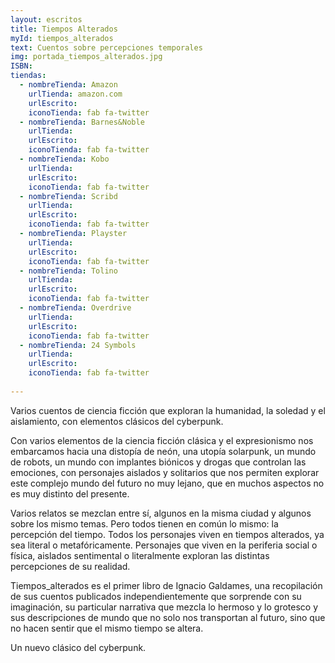 ```yaml
---
layout: escritos
title: Tiempos Alterados
myId: tiempos_alterados
text: Cuentos sobre percepciones temporales
img: portada_tiempos_alterados.jpg
ISBN: 
tiendas:
  - nombreTienda: Amazon
    urlTienda: amazon.com
    urlEscrito: 
    iconoTienda: fab fa-twitter
  - nombreTienda: Barnes&Noble
    urlTienda: 
    urlEscrito: 
    iconoTienda: fab fa-twitter
  - nombreTienda: Kobo
    urlTienda:
    urlEscrito: 
    iconoTienda: fab fa-twitter
  - nombreTienda: Scribd
    urlTienda:
    urlEscrito: 
    iconoTienda: fab fa-twitter
  - nombreTienda: Playster
    urlTienda:
    urlEscrito: 
    iconoTienda: fab fa-twitter
  - nombreTienda: Tolino
    urlTienda:
    urlEscrito: 
    iconoTienda: fab fa-twitter
  - nombreTienda: Overdrive
    urlTienda:
    urlEscrito: 
    iconoTienda: fab fa-twitter
  - nombreTienda: 24 Symbols
    urlTienda:
    urlEscrito: 
    iconoTienda: fab fa-twitter
    
---
```


Varios cuentos de ciencia ficción que exploran la humanidad, la soledad y el aislamiento, con elementos clásicos del cyberpunk.

Con varios elementos de la ciencia ficción clásica y el expresionismo nos embarcamos hacia una distopía de neón, una utopía solarpunk, un mundo de robots, un mundo con implantes biónicos y drogas que controlan las emociones, con personajes aislados y solitarios que nos permiten explorar este complejo mundo del futuro no muy lejano, que en muchos aspectos no es muy distinto del presente.

Varios relatos se mezclan entre sí, algunos en la misma ciudad y algunos sobre los mismo temas. Pero todos tienen en común lo mismo: la percepción del tiempo. Todos los personajes viven en tiempos alterados, ya sea literal o metafóricamente. Personajes que viven en la periferia social o física, aislados sentimental o literalmente exploran las distintas percepciones de su realidad.

Tiempos_alterados es el primer libro de Ignacio Galdames, una recopilación de sus cuentos publicados independientemente que sorprende con su imaginación, su particular narrativa que mezcla lo hermoso y lo grotesco y sus descripciones de mundo que no solo nos transportan al futuro, sino que no hacen sentir que el mismo tiempo se altera.

Un nuevo clásico del cyberpunk.